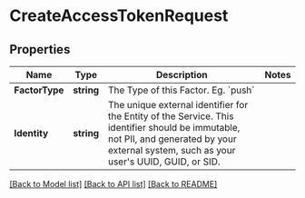 # CreateAccessTokenRequest

## Properties

Name | Type | Description | Notes
------------ | ------------- | ------------- | -------------
**FactorType** | **string** | The Type of this Factor. Eg. &#x60;push&#x60; | 
**Identity** | **string** | The unique external identifier for the Entity of the Service. This identifier should be immutable, not PII, and generated by your external system, such as your user&#39;s UUID, GUID, or SID. | 

[[Back to Model list]](../README.md#documentation-for-models) [[Back to API list]](../README.md#documentation-for-api-endpoints) [[Back to README]](../README.md)


